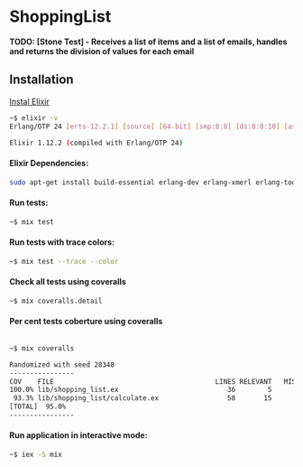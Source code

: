 # ShoppingList

**TODO: [Stone Test] - Receives a list of items and a list of emails,
  handles and returns the division of values ​​for each email**

## Installation

[Instal Elixir](https://www.erlang-solutions.com/downloads/) 

```bash
~$ elixir -v
Erlang/OTP 24 [erts-12.2.1] [source] [64-bit] [smp:8:8] [ds:8:8:10] [async-threads:1] [jit]

Elixir 1.12.2 (compiled with Erlang/OTP 24)
```

#### Elixir Dependencies:

```bash
sudo apt-get install build-essential erlang-dev erlang-xmerl erlang-tools
```

#### Run tests:
```bash
~$ mix test
```

#### Run tests with trace colors:
```bash
~$ mix test --trace --color
```

#### Check all tests using coveralls
```bash
~$ mix coveralls.detail
```


#### Per cent tests coberture using coveralls

```bash

~$ mix coveralls

Randomized with seed 28348
----------------
COV    FILE                                        LINES RELEVANT   MISSED
100.0% lib/shopping_list.ex                           36        5        0
 93.3% lib/shopping_list/calculate.ex                 58       15        1
[TOTAL]  95.0%
----------------
```

#### Run application in interactive mode:
```bash
~$ iex -S mix
```

